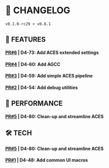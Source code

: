 # 📎 CHANGELOG

```
v0.1.0-rc29 > v0.8.1
```

## 🚀 FEATURES

#### **[PR#6](https://github.com/FroggEater/d4sco-enb/pull/6) | D4-73: Add ACES extended settings**

#### **[PR#4](https://github.com/FroggEater/d4sco-enb/pull/4) | D4-60: Add AGCC**

#### **[PR#3](https://github.com/FroggEater/d4sco-enb/pull/3) | D4-59: Add simple ACES pipeline**

#### **[PR#2](https://github.com/FroggEater/d4sco-enb/pull/2) | D4-54: Add debug utilities**


## 🧪 PERFORMANCE

#### **[PR#5](https://github.com/FroggEater/d4sco-enb/pull/5) | D4-80: Clean-up and streamline ACES**


## 🛠️ TECH

#### **[PR#5](https://github.com/FroggEater/d4sco-enb/pull/5) | D4-80: Clean-up and streamline ACES**

#### **[PR#1](https://github.com/FroggEater/d4sco-enb/pull/1) | D4-48: Add common UI macros**



